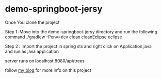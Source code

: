 # demo-springboot-jersy
Once You clone the project 

Step 1 :Move into the demo-springboot-jersy directory and run the following command
./gradlew -Penv=dev clean cleanEclipse eclipse

Step 2 : import the project in spring sts and right click on Application.java and run as java application

server runs on localhost:8080/api/trees

follow  <a href="praveenjinde02.blogspot.com">my blog</a> for more info on this project
